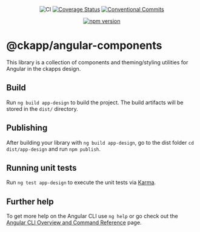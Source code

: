 <div style="text-align: center;">

![CI][ci-main-badge]
[![Coverage Status][cov-badge]][cov-url]
[![Conventional Commits][conventional-commits-badge]][conventional-commits-url]

</div>
<div style="text-align: center;">

[![npm version][npm-latest-badge]][npm-latest-url]

<!-- [![npm version][npm-next-badge]][npm-next-url] -->

</div>

# @ckapp/angular-components

This library is a collection of components and theming/styling utilities for Angular in the ckapps design.

## Build

Run `ng build app-design` to build the project. The build artifacts will be stored in the `dist/` directory.

## Publishing

After building your library with `ng build app-design`, go to the dist folder `cd dist/app-design` and run `npm publish`.

## Running unit tests

Run `ng test app-design` to execute the unit tests via [Karma](https://karma-runner.github.io).

## Further help

To get more help on the Angular CLI use `ng help` or go check out the [Angular CLI Overview and Command Reference][angular-cli-docs-url] page.

[angular-cli-docs-url]: https://angular.io/cli
[ci-main-badge]: https://github.com/ckapps/angular-components/workflows/CI/badge.svg
[conventional-commits-badge]: https://img.shields.io/badge/Conventional%20Commits-1.0.0-yellow.svg
[conventional-commits-url]: https://conventionalcommits.org/
[cov-badge]: https://coveralls.io/repos/github/ckapps/angular-components/badge.svg?branch=main
[cov-url]: https://coveralls.io/github/ckapps/angular-components?branch=main
[npm-latest-badge]: https://img.shields.io/npm/v/@ckapp/angular-components/latest.svg
[npm-latest-url]: https://www.npmjs.com/@ckapp/angular-components
